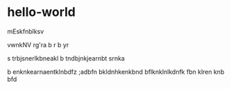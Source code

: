 # hello-world
mEskfnblksv

vwnkNV
rg'ra
b
r
b
yr

s
trbjsnerlkbneakl
b
tndbjnkjearnbt
srnka

b
enknkearnaentklnbdfz
;adbfn
bkldnhkenkbnd
bflknklnlkdnfk
fbn
klren
knb
bfd
